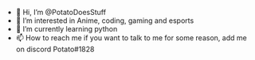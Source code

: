 - 👋 Hi, I’m @PotatoDoesStuff
- 👀 I’m interested in Anime, coding, gaming and esports
- 🌱 I’m currently learning python
- 📫 How to reach me if you want to talk to me for some reason, add me on discord Potato#1828
